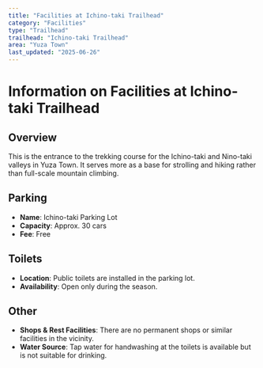 ```yaml
---
title: "Facilities at Ichino-taki Trailhead"
category: "Facilities"
type: "Trailhead"
trailhead: "Ichino-taki Trailhead"
area: "Yuza Town"
last_updated: "2025-06-26"
---
```


# Information on Facilities at Ichino-taki Trailhead

## Overview
This is the entrance to the trekking course for the Ichino-taki and Nino-taki valleys in Yuza Town. It serves more as a base for strolling and hiking rather than full-scale mountain climbing.

## Parking
- **Name**: Ichino-taki Parking Lot
- **Capacity**: Approx. 30 cars
- **Fee**: Free

## Toilets
- **Location**: Public toilets are installed in the parking lot.
- **Availability**: Open only during the season.

## Other
- **Shops & Rest Facilities**: There are no permanent shops or similar facilities in the vicinity.
- **Water Source**: Tap water for handwashing at the toilets is available but is not suitable for drinking.